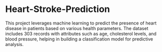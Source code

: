 # Heart-Stroke-Prediction
This project leverages machine learning to predict the presence of heart disease in patients based on various health parameters. The dataset includes 303 records with attributes such as age, cholesterol levels, and blood pressure, helping in building a classification model for predictive analysis.
